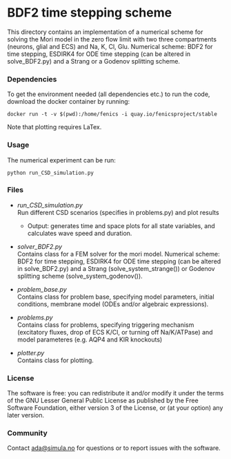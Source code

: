 # BDF2 time stepping scheme #

This directory contains an implementation of a numerical scheme for solving the
Mori model in the zero flow limit with two three compartments (neurons, glial
and ECS) and Na, K, Cl, Glu. Numerical scheme: BDF2 for time stepping,
ESDIRK4 for ODE time stepping (can be altered in solve_BDF2.py) and a
Strang or a Godenov splitting scheme.

### Dependencies ###

To get the environment needed (all dependencies etc.) to run the code, download
the docker container by running:

    docker run -t -v $(pwd):/home/fenics -i quay.io/fenicsproject/stable

Note that plotting requires LaTex.

### Usage ###

The numerical experiment can be run:

    python run_CSD_simulation.py

### Files ###

* *run_CSD_simulation.py*  
    Run different CSD scenarios (specifies in problems.py) and plot results 

    - Output: generates time and space plots for all state variables,
              and calculates wave speed and duration.

* *solver_BDF2.py*  
    Contains class for a FEM solver for the mori model.  Numerical scheme: BDF2
    for time stepping, ESDIRK4 for ODE time stepping (can be altered in
    solve_BDF2.py) and a Strang (solve_system_strange()) or Godenov
    splitting scheme (solve_system_godenov()).

* *problem_base.py*  
    Contains class for problem base, specifying model parameters, initial
    conditions, membrane model (ODEs and/or algebraic expressions).

* *problems.py*  
    Contains class for problems, specifying triggering mechanism (excitatory
    fluxes, drop of ECS K/Cl, or turning off Na/K/ATPase) and model parameteres
    (e.g. AQP4 and KIR knockouts)

* *plotter.py*  
    Contains class for plotting.

### License ###

The software is free: you can redistribute it and/or modify it under the terms
of the GNU Lesser General Public License as published by the Free Software
Foundation, either version 3 of the License, or (at your option) any later
version.

### Community ###

Contact ada@simula.no for questions or to report issues with the software.
